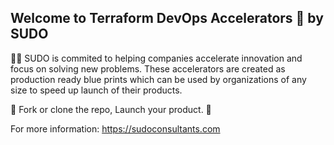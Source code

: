 ## Welcome to Terraform DevOps Accelerators 🚀 by SUDO

<!--

**Here are some ideas to get you started:**

🙋‍♀️ A short introduction - what is your organization all about?
🌈 Contribution guidelines - how can the community get involved?
👩‍💻 Useful resources - where can the community find your docs? Is there anything else the community should know?
🍿 Fun facts - what does your team eat for breakfast?
🧙 Remember, you can do mighty things with the power of [Markdown](https://docs.github.com/github/writing-on-github/getting-started-with-writing-and-formatting-on-github/basic-writing-and-formatting-syntax)
-->

🙋‍♀️ SUDO is commited to helping companies accelerate innovation and focus on solving new problems. These accelerators are created as production ready blue prints which can be used by organizations of any size to speed up launch of their products.

🍿 Fork or clone the repo, Launch your product. 🚀


For more information: https://sudoconsultants.com
